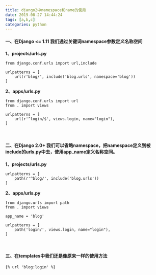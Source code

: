 ```yaml
---
title: django2中namespace和name的使用
date: 2019-08-27 14:44:24
tags: [a,b,c]
categories: python
---
```

#### 一、在Django <= 1.11 我们通过关键词namespace参数定义名称空间

**1、projects/urls.py**

    from django.conf.urls import url,include
 
    urlpatterns = [
        url(r'blog/', include('blog.urls', namespace='blog')) 
    ]

**2、apps/urls.py**

    from django.conf.urls import url
    from . import views
 
    urlpatterns = [
        url(r'^login/$', views.login, name="login"),
    ]
 

#### 二、在Django 2.0+ 我们可以省略namespace，把namespace定义到被include的urls.py中去，使用app_name定义名称空间。

**1、projects/urls.py**

    urlpatterns = [
        path(r'^blog/', include('blog.urls')) 
    ]

**2、apps/urls.py**

    from django.urls import path
    from . import views
 
    app_name = 'blog'
 
    urlpatterns = [
        path('login/', views.login, name="login"),
    ]
 

#### 三、在templates中我们还是像原来一样的使用方法

    {% url 'blog:login' %}
